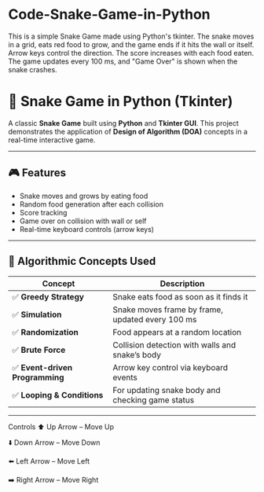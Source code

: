 # Code-Snake-Game-in-Python
This is a simple Snake Game made using Python's tkinter. The snake moves in a grid, eats red food to grow, and the game ends if it hits the wall or itself. Arrow keys control the direction. The score increases with each food eaten. The game updates every 100 ms, and "Game Over" is shown when the snake crashes.

# 🐍 Snake Game in Python (Tkinter)

A classic **Snake Game** built using **Python** and **Tkinter GUI**. This project demonstrates the application of **Design of Algorithm (DOA)** concepts in a real-time interactive game.

---

## 🎮 Features

- Snake moves and grows by eating food
- Random food generation after each collision
- Score tracking
- Game over on collision with wall or self
- Real-time keyboard controls (arrow keys)

---

## 🧠 Algorithmic Concepts Used

| Concept | Description |
|--------|-------------|
| ✅ **Greedy Strategy** | Snake eats food as soon as it finds it |
| ✅ **Simulation** | Snake moves frame by frame, updated every 100 ms |
| ✅ **Randomization** | Food appears at a random location |
| ✅ **Brute Force** | Collision detection with walls and snake’s body |
| ✅ **Event-driven Programming** | Arrow key control via keyboard events |
| ✅ **Looping & Conditions** | For updating snake body and checking game status |

---
Controls
⬆️ Up Arrow – Move Up

⬇️ Down Arrow – Move Down

⬅️ Left Arrow – Move Left

➡️ Right Arrow – Move Right
